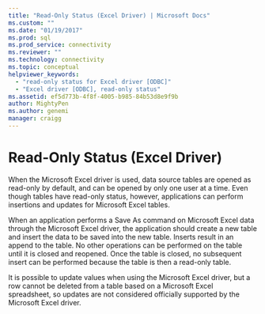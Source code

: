 ```yaml
---
title: "Read-Only Status (Excel Driver) | Microsoft Docs"
ms.custom: ""
ms.date: "01/19/2017"
ms.prod: sql
ms.prod_service: connectivity
ms.reviewer: ""
ms.technology: connectivity
ms.topic: conceptual
helpviewer_keywords: 
  - "read-only status for Excel driver [ODBC]"
  - "Excel driver [ODBC], read-only status"
ms.assetid: ef5d773b-4f8f-4005-b985-84b53d8e9f9b
author: MightyPen
ms.author: genemi
manager: craigg
---
```

# Read-Only Status (Excel Driver)
When the Microsoft Excel driver is used, data source tables are opened as read-only by default, and can be opened by only one user at a time. Even though tables have read-only status, however, applications can perform insertions and updates for Microsoft Excel tables.  
  
 When an application performs a Save As command on Microsoft Excel data through the Microsoft Excel driver, the application should create a new table and insert the data to be saved into the new table. Inserts result in an append to the table. No other operations can be performed on the table until it is closed and reopened. Once the table is closed, no subsequent insert can be performed because the table is then a read-only table.  
  
 It is possible to update values when using the Microsoft Excel driver, but a row cannot be deleted from a table based on a Microsoft Excel spreadsheet, so updates are not considered officially supported by the Microsoft Excel driver.
